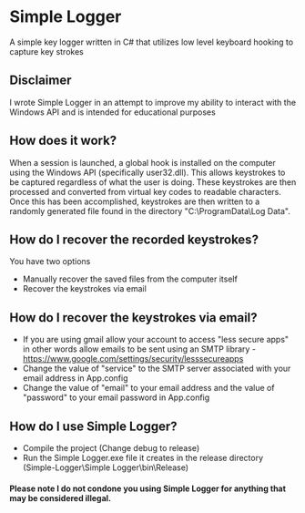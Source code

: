 # Simple Logger
A simple key logger written in C# that utilizes low level keyboard hooking to capture key strokes

## Disclaimer
I wrote Simple Logger in an attempt to improve my ability to interact with the Windows API and is intended for educational purposes

## How does it work?
When a session is launched, a global hook is installed on the computer using the Windows API (specifically user32.dll). This allows keystrokes to be captured regardless of what the user is doing. These keystrokes are then processed and converted from virtual key codes to readable characters. Once this has been accomplished, keystrokes are then written to a randomly generated file found in the directory "C:\ProgramData\Log Data".

## How do I recover the recorded keystrokes?
You have two options
* Manually recover the saved files from the computer itself 
* Recover the keystrokes via email

## How do I recover the keystrokes via email?
* If you are using gmail allow your account to access "less secure apps" in other words allow emails to be sent using an SMTP library - https://www.google.com/settings/security/lesssecureapps
* Change the value of "service" to the SMTP server associated with your email address in App.config
* Change the value of "email" to your email address and the value of "password" to your email password in App.config

## How do I use Simple Logger?
* Compile the project (Change debug to release)
* Run the Simple Logger.exe file it creates in the release directory (Simple-Logger\Simple Logger\bin\Release)

#### Please note I do not condone you using Simple Logger for anything that may be considered illegal.
